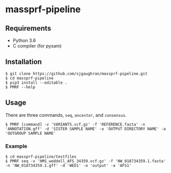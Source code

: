 # massprf-pipeline

## Requirements
- Python 3.6
- C compiler (for pysam)

## Installation
```
$ git clone https://github.com/sjgaughran/massprf-pipeline.git
$ cd massprf-pipeline
$ pip3 install --editable .
$ PMRF --help
```

## Usage
There are three commands, `seq`, `ancestor`, and `consensus`. 

```
$ PMRF [command] -v 'VARIANTS.vcf.gz' -f 'REFERENCE.fasta' -n 'ANNOTATION.gff' -d 'SISTER SAMPLE NAME' -o 'OUTPUT DIRECTORY NAME' -a 'OUTGROUP SAMPLE NAME'
```
### Example
```
$ cd massprf-pipeline/testfiles
$ PMRF seq -v 'HMS_weddell_AFS_34359.vcf.gz' -f 'NW_018734359.1.fasta' -n 'NW_018734359.1.gff' -d 'WED1' -o 'output' -a 'AFS1'
```